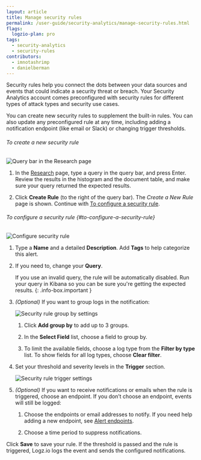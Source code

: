 ```yaml
---
layout: article
title: Manage security rules
permalink: /user-guide/security-analytics/manage-security-rules.html
flags:
  logzio-plan: pro
tags:
  - security-analytics
  - security-rules
contributors:
  - imnotashrimp
  - danielberman
---
```


Security rules help you connect the dots between your data sources and events that could indicate a security threat or breach.
Your Security Analytics account comes preconfigured with security rules for different types of attack types and security use cases.

You can create new security rules to supplement the built-in rules.
You can also update any preconfigured rule at any time, including adding a notification endpoint (like email or Slack) or changing trigger thresholds.

###### To create a new security rule

![Query bar in the Research page]({{site.baseurl}}/images/security-analytics/security-analytics--research-query-bar.png)

1.  In the [Research](https://app.logz.io/#/dashboard/security/research) page, type a query in the query bar, and press Enter.
  Review the results in the histogram and the document table, and make sure your query returned the expected results.

2.  Click **Create Rule** (to the right of the query bar).
  The _Create a New Rule_ page is shown.
  Continue with [To configure a security rule](#to-configure-a-security-rule).


###### To configure a security rule {#to-configure-a-security-rule}

![Configure security rule]({{site.baseurl}}/images/security-analytics/security-analytics--configure-correlation-rule.png)

1.  Type a **Name** and a detailed **Description**.
  Add **Tags** to help categorize this alert.

2.  If you need to, change your **Query**.

    If you use an invalid query, the rule will be automatically disabled. Run your query in Kibana so you can be sure you're getting the expected results.
    {: .info-box.important }

3.  _(Optional)_ If you want to group logs in the notification:

    ![Security rule group by settings]({{site.baseurl}}/images/security-analytics/security-analytics--correlation-rule-group-by.png)

    1. Click **Add group by** to add up to 3 groups.

    2. In the **Select Field** list, choose a field to group by.

    3. To limit the available fields, choose a log type from the **Filter by type** list.
      To show fields for all log types, choose **Clear filter**.

4.  Set your threshold and severity levels in the **Trigger** section.

    ![Security rule trigger settings]({{site.baseurl}}/images/security-analytics/security-analytics--correlation-rule-trigger-settings.png)

5.  _(Optional)_ If you want to receive notifications or emails when the rule is triggered, choose an endpoint.
  If you don’t choose an endpoint, events will still be logged:

    1. Choose the endpoints or email addresses to notify.
      If you need help adding a new endpoint, see [Alert endpoints]({{site.baseurl}}/user-guide/integrations/endpoints.html).

    2. Choose a time period to suppress notifications.

Click **Save** to save your rule.
If the threshold is passed and the rule is triggered, Logz.io logs the event and sends the configured notifications.